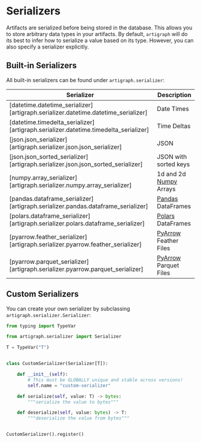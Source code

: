 # Serializers

Artifacts are serialized before being stored in the database. This allows you to store
arbitrary data types in your artifacts. By default, `artigraph` will do its best to
infer how to serialize a value based on its type. However, you can also specify a
serializer explicitly.

## Built-in Serializers

All built-in serializers can be found under `artigraph.serializer`:

| Serializer                                                                          | Description                                                              |
| ----------------------------------------------------------------------------------- | ------------------------------------------------------------------------ |
| [datetime.datetime_serializer][artigraph.serializer.datetime.datetime_serializer]   | Date Times                                                               |
| [datetime.timedelta_serializer][artigraph.serializer.datetime.timedelta_serializer] | Time Deltas                                                              |
| [json.json_serializer][artigraph.serializer.json.json_serializer]                   | JSON                                                                     |
| [json.json_sorted_serializer][artigraph.serializer.json.json_sorted_serializer]     | JSON with sorted keys                                                    |
| [numpy.array_serializer][artigraph.serializer.numpy.array_serializer]               | 1d and 2d [Numpy](https://numpy.org/) Arrays                             |
| [pandas.dataframe_serializer][artigraph.serializer.pandas.dataframe_serializer]     | [Pandas](https://pandas.pydata.org/) DataFrames                          |
| [polars.dataframe_serializer][artigraph.serializer.polars.dataframe_serializer]     | [Polars](https://pola-rs.github.io/) DataFrames                          |
| [pyarrow.feather_serializer][artigraph.serializer.pyarrow.feather_serializer]       | [PyArrow](https://arrow.apache.org/docs/python/index.html) Feather Files |
| [pyarrow.parquet_serializer][artigraph.serializer.pyarrow.parquet_serializer]       | [PyArrow](https://arrow.apache.org/docs/python/index.html) Parquet Files |

## Custom Serializers

You can create your own serializer by subclassing `artigraph.serializer.Serializer`:

```python
from typing import TypeVar

from artigraph.serializer import Serializer

T = TypeVar("T")


class CustomSerializer(Serializer[T]):

    def __init__(self):
        # This must be GLOBALLY unique and stable across versions!
        self.name = "custom-serializer"

    def serialize(self, value: T) -> bytes:
        """serialize the value to bytes"""

    def deserialize(self, value: bytes) -> T:
        """deserialize the value from bytes"""


CustomSerializer().register()
```
